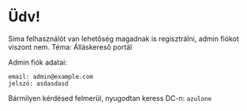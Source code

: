 # Üdv!

Sima felhasználót van lehetőség magadnak is regisztrálni, admin fiókot viszont nem.
Téma: Álláskereső portál



Admin fiók adatai:

```
email: admin@example.com
jelszó: asdasdasd
```

Bármilyen kérdésed felmerül, nyugodtan keress DC-n: `azulone`